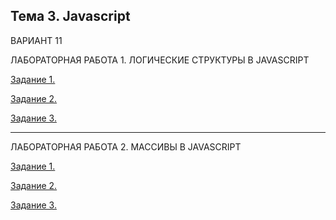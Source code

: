 Тема 3. Javascript
------------------------------------
ВАРИАНТ 11

ЛАБОРАТОРНАЯ РАБОТА 1. ЛОГИЧЕСКИЕ СТРУКТУРЫ В JAVASCRIPT

[Задание 1.](https://github.com/Prishletsova/WEB/blob/main/lab1_1.js)

[Задание 2.](https://github.com/Prishletsova/WEB/blob/main/lab1_2.js)

[Задание 3.](https://github.com/Prishletsova/WEB/blob/main/lab1_3.js)

------------------------------------

ЛАБОРАТОРНАЯ РАБОТА 2. МАССИВЫ В JAVASCRIPT

[Задание 1.]()

[Задание 2.]()

[Задание 3.]()


